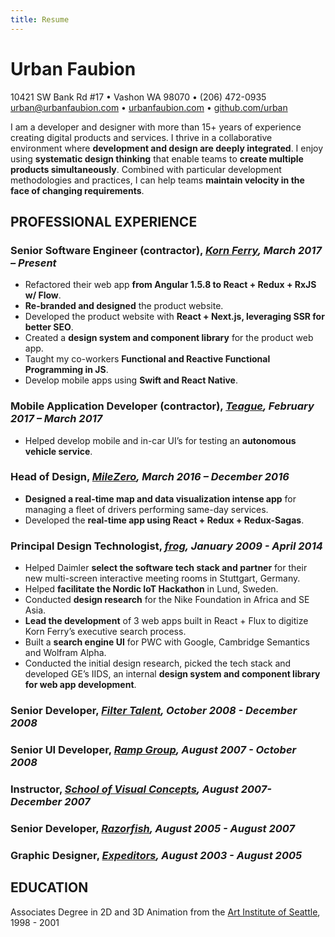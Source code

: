 ```yaml
---
title: Resume
---
```


# Urban Faubion

10421 SW Bank Rd #17 • Vashon WA 98070 • (206) 472-0935<br/>
[urban@urbanfaubion.com](mailto:urban@urbanfaubion.com) •
[urbanfaubion.com](https://urbanfaubion.com) •
[github.com/urban](https://github.com/urban)

I am a developer and designer with more than 15+ years of experience creating digital products and services. I thrive in a collaborative environment where **development and design are deeply integrated**. I enjoy using **systematic design thinking** that enable teams to **create multiple products simultaneously**. Combined with particular development methodologies and practices, I can help teams **maintain velocity in the face of changing requirements**.

## PROFESSIONAL EXPERIENCE

### **Senior Software Engineer (contractor)**, _[Korn Ferry](https://kornferry.com), March 2017 – Present_

* Refactored their web app **from Angular 1.5.8 to React + Redux + RxJS w/
  Flow**.
* **Re-branded and designed** the product website.
* Developed the product website with **React + Next.js, leveraging SSR for better SEO**.
* Created a **design system and component library** for the product web app.
* Taught my co-workers **Functional and Reactive Functional Programming in JS**.
* Develop mobile apps using **Swift and React Native**.

### **Mobile Application Developer (contractor)**, _[Teague](http://teague.com/), February 2017 – March 2017_

* Helped develop mobile and in-car UI’s for testing an **autonomous vehicle service**.

### **Head of Design**, _[MileZero](https://www.milezero.com/), March 2016 – December 2016_

* **Designed a real-time map and data visualization intense app** for managing a fleet of drivers performing same-day services.
* Developed the **real-time app using React + Redux + Redux-Sagas**.

### **Principal Design Technologist**, _[frog](https://frogdesign.com), January 2009 - April 2014_

* Helped Daimler **select the software tech stack and partner** for their new multi-screen interactive meeting rooms in Stuttgart, Germany.
* Helped **facilitate the Nordic IoT Hackathon** in Lund, Sweden.
* Conducted **design research** for the Nike Foundation in Africa and SE Asia.
* **Lead the development** of 3 web apps built in React + Flux to digitize Korn Ferry’s executive search process.
* Built a **search engine UI** for PWC with Google, Cambridge Semantics and Wolfram Alpha.
* Conducted the initial design research, picked the tech stack and developed GE’s IIDS, an internal **design system and component library for web app development**.

### **Senior Developer**, _[Filter Talent](https://www.filterdigital.com/), October 2008 - December 2008_

### **Senior UI Developer**, _[Ramp Group](http://www.rampgroup.com/), August 2007 - October 2008_

### **Instructor**, _[School of Visual Concepts](https://www.svcseattle.com/), August 2007- December 2007_

### **Senior Developer**, _[Razorfish](https://www.sapientrazorfish.com/), August 2005 - August 2007_

### **Graphic Designer**, _[Expeditors](https://www.expeditors.com/), August 2003 - August 2005_

## EDUCATION

Associates Degree in 2D and 3D Animation from the [Art Institute of Seattle](https://www.artinstitutes.edu/seattle), 1998 - 2001
